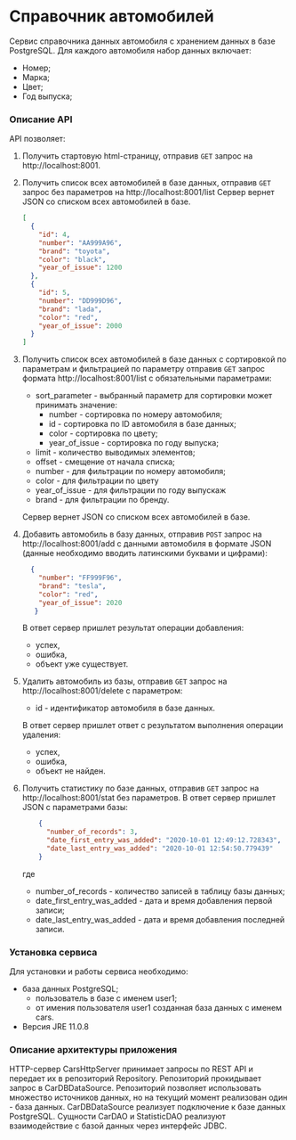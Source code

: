 # Справочник автомобилей

Сервис справочника данных автомобиля с хранением данных в базе PostgreSQL.
Для каждого автомобиля набор данных включает:
- Номер;
- Марка;
- Цвет;
- Год выпуска;

### Описание  API

API позволяет:

1. Получить стартовую html-страницу, отправив `GET` запрос 
на  http://localhost:8001.

2. Получить список всех автомобилей в базе данных, отправив `GET` 
запрос без параметров на 
http://localhost:8001/list
Сервер вернет JSON со списком всех автомобилей в базе. 
    ```json
    [
      {
        "id": 4,
        "number": "AA999A96",
        "brand": "toyota",
        "color": "black",
        "year_of_issue": 1200
      },
      {
        "id": 5,
        "number": "DD999D96",
        "brand": "lada",
        "color": "red",
        "year_of_issue": 2000
      }
    ]
    ```
3. Получить список всех автомобилей в базе данных с сортировкой по 
параметрам и фильтрацией по параметру отправив `GET` запрос формата
http://localhost:8001/list с обязательными параметрами: 
    - sort_parameter - выбранный параметр для сортировки 
     может принимать значение:
      - number - сортировка по номеру автомобиля;
      - id - сортировка по ID автомобиля в базе данных;
      - color - сортировка по цвету;
      - year_of_issue - сортировка по году выпуска;
    - limit - количество выводимых элементов;
    - offset - смещение от начала списка;
     - number - для фильтрации по номеру автомобиля;
     - color - для фильтрации по цвету
     - year_of_issue - для фильтрации по году выпускаж
     - brand - для фильтрации по бренду.
    
     Сервер вернет JSON со списком всех автомобилей в базе. 
 
 4. Добавить автомобиль в базу данных, отправив `POST` запрос на http://localhost:8001/add
  с данными автомобиля в формате JSON (данные необходимо вводить латинскими буквами и цифрами):
    ```json
      {
        "number": "FF999F96",
        "brand": "tesla",
        "color": "red",
        "year_of_issue": 2020
       }
    ``` 
    В ответ сервер пришлет результат операции добавления: 
    - успех,   
    - ошибка,
    - объект уже существует.
5. Удалить автомобиль из базы, отправив `GET` запрос на http://localhost:8001/delete 
с параметром:
    - id - идентификатор автомобиля в базе данных.
    
    В ответ сервер пришлет ответ с результатом выполнения операции удаления:
    - успех,   
    - ошибка,
    - объект не найден.
6. Получить статистику по базе данных, отправив `GET` запрос на  http://localhost:8001/stat без параметров.
    В ответ сервер пришлет JSON с параметрами базы:
    ```json
        {
          "number_of_records": 3,
          "date_first_entry_was_added": "2020-10-01 12:49:12.728343",
          "date_last_entry_was_added": "2020-10-01 12:54:50.779439"
        }
    ```
    где 
    - number_of_records - количество записей в таблицу базы данных;
    - date_first_entry_was_added - дата и время добавления первой записи;
    - date_last_entry_was_added - дата и время добавления последней записи.


### Установка сервиса

Для установки и работы сервиса необходимо:
 - база данных PostgreSQL;
   - пользователь в базе с именем user1;
   - от имения пользователя user1 созданная база данных с именем cars.
 - Версия JRE 11.0.8
 
### Описание архитектуры приложения

HTTP-сервер CarsHttpServer принимает запросы по REST API и передает их в репозиторий Repository.
Репозиторий прокидывает запрос в CarDBDataSource. 
Репозиторий позволяет использовать множество источников данных, 
но на текущий момент реализован один - база данных.
CarDBDataSource реализует подключение к базе данных PostgreSQL.
Сущности CarDAO и StatisticDAO реализуют взаимодействие с базой данных через интерфейс JDBC.
 
 

